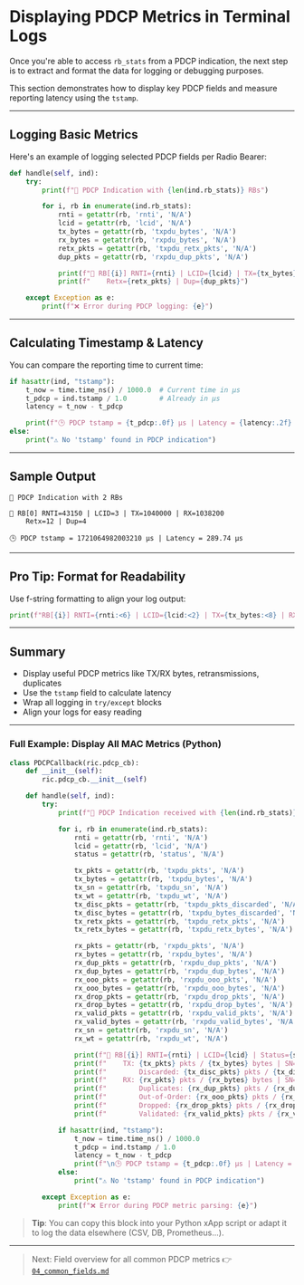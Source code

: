 # Displaying PDCP Metrics in Terminal Logs

Once you're able to access `rb_stats` from a PDCP indication, the next step is to extract and format the data for logging or debugging purposes.

This section demonstrates how to display key PDCP fields and measure reporting latency using the `tstamp`.

---

## Logging Basic Metrics

Here's an example of logging selected PDCP fields per Radio Bearer:

```python
def handle(self, ind):
    try:
        print(f"📡 PDCP Indication with {len(ind.rb_stats)} RBs")

        for i, rb in enumerate(ind.rb_stats):
            rnti = getattr(rb, 'rnti', 'N/A')
            lcid = getattr(rb, 'lcid', 'N/A')
            tx_bytes = getattr(rb, 'txpdu_bytes', 'N/A')
            rx_bytes = getattr(rb, 'rxpdu_bytes', 'N/A')
            retx_pkts = getattr(rb, 'txpdu_retx_pkts', 'N/A')
            dup_pkts = getattr(rb, 'rxpdu_dup_pkts', 'N/A')

            print(f"🔸 RB[{i}] RNTI={rnti} | LCID={lcid} | TX={tx_bytes} | RX={rx_bytes}")
            print(f"    Retx={retx_pkts} | Dup={dup_pkts}")

    except Exception as e:
        print(f"❌ Error during PDCP logging: {e}")
```

---

## Calculating Timestamp & Latency

You can compare the reporting time to current time:

```python
if hasattr(ind, "tstamp"):
    t_now = time.time_ns() / 1000.0  # Current time in μs
    t_pdcp = ind.tstamp / 1.0        # Already in μs
    latency = t_now - t_pdcp

    print(f"🕒 PDCP tstamp = {t_pdcp:.0f} μs | Latency = {latency:.2f} μs")
else:
    print("⚠️ No 'tstamp' found in PDCP indication")
```

---

## Sample Output

```text
📡 PDCP Indication with 2 RBs

🔸 RB[0] RNTI=43150 | LCID=3 | TX=1040000 | RX=1038200
    Retx=12 | Dup=4

🕒 PDCP tstamp = 1721064982003210 μs | Latency = 289.74 μs
```

---

## Pro Tip: Format for Readability

Use f-string formatting to align your log output:

```python
print(f"RB[{i}] RNTI={rnti:<6} | LCID={lcid:<2} | TX={tx_bytes:<8} | RX={rx_bytes:<8}")
```

---

## Summary

* Display useful PDCP metrics like TX/RX bytes, retransmissions, duplicates
* Use the `tstamp` field to calculate latency
* Wrap all logging in `try/except` blocks
* Align your logs for easy reading

---

### Full Example: Display All MAC Metrics (Python)

```python
class PDCPCallback(ric.pdcp_cb):
    def __init__(self):
        ric.pdcp_cb.__init__(self)

    def handle(self, ind):
        try:
            print(f"📡 PDCP Indication received with {len(ind.rb_stats)} RBs")

            for i, rb in enumerate(ind.rb_stats):
                rnti = getattr(rb, 'rnti', 'N/A')
                lcid = getattr(rb, 'lcid', 'N/A')
                status = getattr(rb, 'status', 'N/A')

                tx_pkts = getattr(rb, 'txpdu_pkts', 'N/A')
                tx_bytes = getattr(rb, 'txpdu_bytes', 'N/A')
                tx_sn = getattr(rb, 'txpdu_sn', 'N/A')
                tx_wt = getattr(rb, 'txpdu_wt', 'N/A')
                tx_disc_pkts = getattr(rb, 'txpdu_pkts_discarded', 'N/A')
                tx_disc_bytes = getattr(rb, 'txpdu_bytes_discarded', 'N/A')
                tx_retx_pkts = getattr(rb, 'txpdu_retx_pkts', 'N/A')
                tx_retx_bytes = getattr(rb, 'txpdu_retx_bytes', 'N/A')

                rx_pkts = getattr(rb, 'rxpdu_pkts', 'N/A')
                rx_bytes = getattr(rb, 'rxpdu_bytes', 'N/A')
                rx_dup_pkts = getattr(rb, 'rxpdu_dup_pkts', 'N/A')
                rx_dup_bytes = getattr(rb, 'rxpdu_dup_bytes', 'N/A')
                rx_ooo_pkts = getattr(rb, 'rxpdu_ooo_pkts', 'N/A')
                rx_ooo_bytes = getattr(rb, 'rxpdu_ooo_bytes', 'N/A')
                rx_drop_pkts = getattr(rb, 'rxpdu_drop_pkts', 'N/A')
                rx_drop_bytes = getattr(rb, 'rxpdu_drop_bytes', 'N/A')
                rx_valid_pkts = getattr(rb, 'rxpdu_valid_pkts', 'N/A')
                rx_valid_bytes = getattr(rb, 'rxpdu_valid_bytes', 'N/A')
                rx_sn = getattr(rb, 'rxpdu_sn', 'N/A')
                rx_wt = getattr(rb, 'rxpdu_wt', 'N/A')

                print(f"🔸 RB[{i}] RNTI={rnti} | LCID={lcid} | Status={status}")
                print(f"    TX: {tx_pkts} pkts / {tx_bytes} bytes | SN={tx_sn} | WT={tx_wt}")
                print(f"        Discarded: {tx_disc_pkts} pkts / {tx_disc_bytes} bytes | Retx: {tx_retx_pkts} pkts / {tx_retx_bytes} bytes")
                print(f"    RX: {rx_pkts} pkts / {rx_bytes} bytes | SN={rx_sn} | WT={rx_wt}")
                print(f"        Duplicates: {rx_dup_pkts} pkts / {rx_dup_bytes} bytes")
                print(f"        Out-of-Order: {rx_ooo_pkts} pkts / {rx_ooo_bytes} bytes")
                print(f"        Dropped: {rx_drop_pkts} pkts / {rx_drop_bytes} bytes")
                print(f"        Validated: {rx_valid_pkts} pkts / {rx_valid_bytes} bytes")

            if hasattr(ind, "tstamp"):
                t_now = time.time_ns() / 1000.0
                t_pdcp = ind.tstamp / 1.0
                latency = t_now - t_pdcp
                print(f"\n🕒 PDCP tstamp = {t_pdcp:.0f} μs | Latency = {latency:.2f} μs")
            else:
                print("⚠️ No 'tstamp' found in PDCP indication")

        except Exception as e:
            print(f"❌ Error during PDCP metric parsing: {e}")
```

> **Tip**: You can copy this block into your Python xApp script or adapt it to log the data elsewhere (CSV, DB, Prometheus...).

---

> Next: Field overview for all common PDCP metrics
> 👉 [`04_common_fields.md`](./04_common_fields.md)
